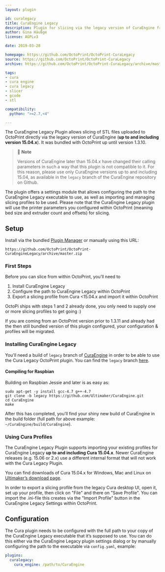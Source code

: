 ```yaml
---
layout: plugin

id: curalegacy
title: CuraEngine Legacy
description: Plugin for slicing via the legacy version of CuraEngine from within OctoPrint, unbundled from OctoPrint starting with version 1.3.11
author: Gina Häußge
license: AGPLv3

date: 2019-03-28

homepage: https://github.com/OctoPrint/OctoPrint-CuraLegacy
source: https://github.com/OctoPrint/OctoPrint-CuraLegacy
archive: https://github.com/OctoPrint/OctoPrint-CuraLegacy/archive/master.zip

tags:
- cura
- cura engine
- cura legacy
- slicer
- gcode
- stl

compatibility:
  python: ">=2.7,<4"

---
```


The CuraEngine Legacy Plugin allows slicing of STL files uploaded to OctoPrint directly via the legacy version of CuraEngine (**up to and including 
version 15.04.x**). It was bundled with OctoPrint up until version 1.3.10.

> 📝 **Note**
>
> Versions of CuraEngine later than 15.04.x have changed their calling parameters in such a way that this 
> plugin is not compatible to it. For this reason, please use only CuraEngine versions up to and including 15.04, 
> as available in the `legacy` branch of the CuraEngine repository on Github.

The plugin offers a settings module that allows configuring the path to the CuraEngine Legacy executable to use, as well as 
importing and managing slicing profiles to be used. Please note that the CuraEngine Legacy plugin will use the printer parameters 
you configured within OctoPrint (meaning bed size and extruder count and offsets) for slicing.

## Setup

Install via the bundled [Plugin Manager](https://github.com/foosel/OctoPrint/wiki/Plugin:-Plugin-Manager)
or manually using this URL:

    https://github.com/OctoPrint/OctoPrint-CuraEngineLegacy/archive/master.zip

### First Steps

Before you can slice from within OctoPrint, you’ll need to

  1. Install CuraEngine Legacy
  2. Configure the path to CuraEngine Legacy within OctoPrint
  3. Export a slicing profile from Cura <15.04.x and import it within OctoPrint

OctoPi ships with steps 1 and 2 already done, you only need to supply one or more slicing 
profiles to get going :)

If you are coming from an OctoPrint version prior to 1.3.11 and already had the then still bundled version of this plugin
configured, your configuration & profiles will be migrated.

### Installing CuraEngine Legacy

You'll need a build of `legacy` branch of [CuraEngine](http://github.com/Ultimaker/CuraEngine) in order to be able to 
use the Cura Legacy OctoPrint plugin. You can find the `legacy` branch [here](https://github.com/ultimaker/curaengine/tree/legacy).

#### Compiling for Raspbian

Building on Raspbian Jessie and later is as easy as:

```
sudo apt-get -y install gcc-4.7 g++-4.7
git clone -b legacy https://github.com/Ultimaker/CuraEngine.git
cd CuraEngine
make
```

After this has completed, you’ll find your shiny new build of CuraEngine in the build folder (full path for above 
example: `~/CuraEngine/build/CuraEngine`).

### Using Cura Profiles

The CuraEngine Legacy Plugin supports importing your existing profiles for CuraEngine Legacy **up to and including Cura 15.04.x**. Newer CuraEngine 
releases (e.g. 15.06 or 2.x) use a different internal format that will not work with the Cura Legacy Plugin.

You can find downloads of Cura 15.04.x for Windows, Mac and Linux on [Ultimaker’s download page](https://ultimaker.com/en/products/cura-software/list).

In order to export a slicing profile from the legacy Cura desktop UI, open it, set up your profile, then click on "File" and 
there on "Save Profile". You can import the .ini-file this creates via the "Import Profile" button in the CuraEngine Legacy Settings 
within OctoPrint.

## Configuration

The Cura plugin needs to be configured with the full path to your copy of the CuraEngine Legacy executable that it’s supposed 
to use. You can do this either via the CuraEngine Legacy plugin settings dialog or by manually configuring the path to the 
executable via ``config.yaml``, example:

``` yaml
plugins:
  curalegacy:
    cura_engine: /path/to/CuraEngine
```
